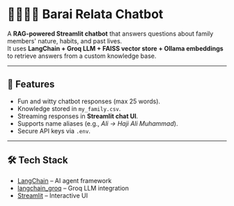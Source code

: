 # 👨‍👩‍👧‍👦 Barai Relata Chatbot

A **RAG-powered Streamlit chatbot** that answers questions about family members' nature, habits, and past lives.  
It uses **LangChain + Groq LLM + FAISS vector store + Ollama embeddings** to retrieve answers from a custom knowledge base.

---

## 🚀 Features
- Fun and witty chatbot responses (max 25 words).
- Knowledge stored in `my_family.csv`.
- Streaming responses in **Streamlit chat UI**.
- Supports name aliases (e.g., *Ali → Haji Ali Muhammad*).
- Secure API keys via `.env`.

---

## 🛠️ Tech Stack  

- [LangChain](https://www.langchain.com/) – AI agent framework  
- [langchain_groq](https://github.com/groq/groq-langchain) – Groq LLM integration  
- [Streamlit](https://streamlit.io/) – Interactive UI  

